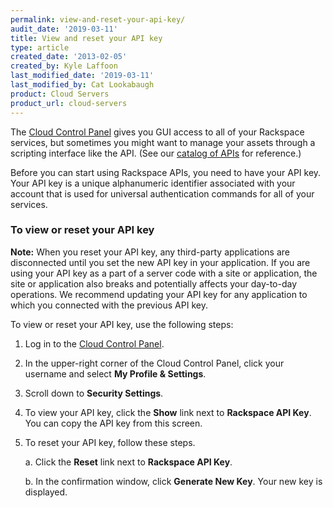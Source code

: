 ```yaml
---
permalink: view-and-reset-your-api-key/
audit_date: '2019-03-11'
title: View and reset your API key
type: article
created_date: '2013-02-05'
created_by: Kyle Laffoon
last_modified_date: '2019-03-11'
last_modified_by: Cat Lookabaugh
product: Cloud Servers
product_url: cloud-servers
---
```


The [Cloud Control Panel](https://login.rackspace.com/) gives you GUI access to
all of your Rackspace services, but sometimes you might want to manage your
assets through a scripting interface like the API. (See our
[catalog of APIs](https://developer.rackspace.com/docs/) for reference.)

Before you can start using Rackspace APIs, you need to have your API key. Your
API key is a unique alphanumeric identifier associated with your account that
is used for universal authentication commands for all of your services.

### To view or reset your API key

**Note:** When you reset your API key, any third-party applications are
disconnected until you set the new API key in your application. If you are using
your API key as a part of a server code with a site or application, the site or
application also breaks and potentially affects your day-to-day operations. We
recommend updating your API key for any application to which you connected with
the previous API key.

To view or reset your API key, use the following steps:

1. Log in to the [Cloud Control Panel](https://login.rackspace.com).

2.	In the upper-right corner of the Cloud Control Panel, click your username
   and select **My Profile & Settings**.

3. Scroll down to **Security Settings**.

4.	To view your API key, click the **Show** link next to **Rackspace API Key**. You can copy the API key from this screen.

5.	To reset your API key, follow these steps.

    a. Click the **Reset** link next to **Rackspace API Key**.

    b. In the confirmation window, click **Generate New Key**. Your new key is displayed.
